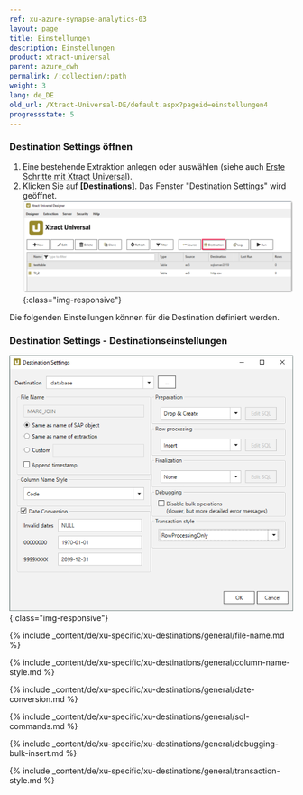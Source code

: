 ```yaml
---
ref: xu-azure-synapse-analytics-03
layout: page
title: Einstellungen
description: Einstellungen
product: xtract-universal
parent: azure_dwh
permalink: /:collection/:path
weight: 3
lang: de_DE
old_url: /Xtract-Universal-DE/default.aspx?pageid=einstellungen4
progressstate: 5
---
```


### Destination Settings öffnen

1. Eine bestehende Extraktion anlegen oder auswählen (siehe auch [Erste Schritte mit Xtract Universal](../../erste-schritte/eine-neue-extraktion-anlegen)).
2. Klicken Sie auf **[Destinations]**. Das Fenster "Destination Settings" wird geöffnet.
![Destination-settings](/img/content/xu/xu_designer_destination.png){:class="img-responsive"}

Die folgenden Einstellungen können für die Destination definiert werden. 

  
### Destination Settings - Destinationseinstellungen

![ext_spec_set_de_form](/img/content/azuredwh-configurations.png){:class="img-responsive"}

{% include _content/de/xu-specific/xu-destinations/general/file-name.md %}

{% include _content/de/xu-specific/xu-destinations/general/column-name-style.md %}

{% include _content/de/xu-specific/xu-destinations/general/date-conversion.md %}

{% include _content/de/xu-specific/xu-destinations/general/sql-commands.md %}

{% include _content/de/xu-specific/xu-destinations/general/debugging-bulk-insert.md %}

{% include _content/de/xu-specific/xu-destinations/general/transaction-style.md %}


